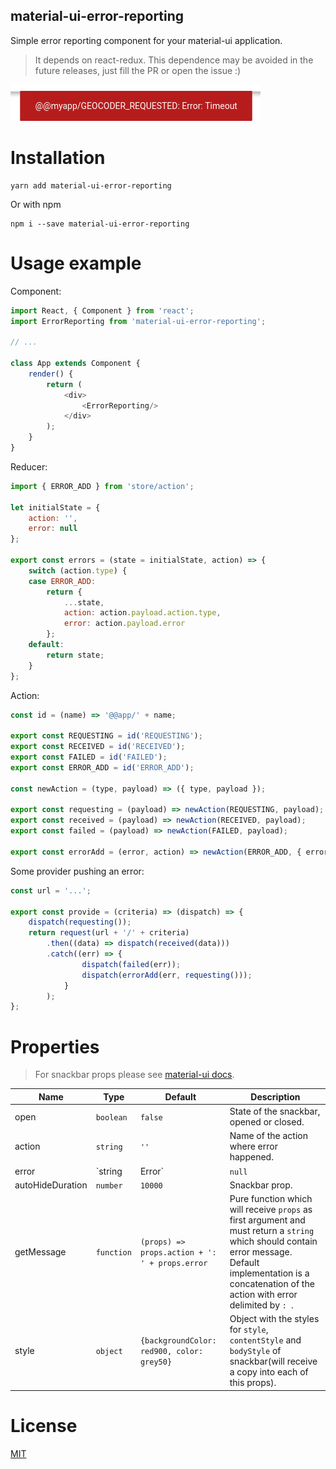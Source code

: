material-ui-error-reporting
----------------------

Simple error reporting component for your material-ui application.

> It depends on react-redux. This dependence may be avoided in the future releases, just fill the PR or open the issue :)

![Screenshot](screenshot.png)

# Installation

``` shell
yarn add material-ui-error-reporting
```

Or with npm

```shell
npm i --save material-ui-error-reporting
```

# Usage example

Component:

``` javascript
import React, { Component } from 'react';
import ErrorReporting from 'material-ui-error-reporting';

// ...

class App extends Component {
    render() {
        return (
            <div>
                <ErrorReporting/>
            </div>
        );
    }
}
```

Reducer:

``` javascript
import { ERROR_ADD } from 'store/action';

let initialState = {
    action: '',
    error: null
};

export const errors = (state = initialState, action) => {
    switch (action.type) {
    case ERROR_ADD:
        return {
            ...state,
            action: action.payload.action.type,
            error: action.payload.error
        };
    default:
        return state;
    }
};
```

Action:

``` javascript
const id = (name) => '@@app/' + name;

export const REQUESTING = id('REQUESTING');
export const RECEIVED = id('RECEIVED');
export const FAILED = id('FAILED');
export const ERROR_ADD = id('ERROR_ADD');

const newAction = (type, payload) => ({ type, payload });

export const requesting = (payload) => newAction(REQUESTING, payload);
export const received = (payload) => newAction(RECEIVED, payload);
export const failed = (payload) => newAction(FAILED, payload);

export const errorAdd = (error, action) => newAction(ERROR_ADD, { error, action });
```

Some provider pushing an error:

``` javascript
const url = '...';

export const provide = (criteria) => (dispatch) => {
    dispatch(requesting());
    return request(url + '/' + criteria)
        .then((data) => dispatch(received(data)))
        .catch((err) => {
                dispatch(failed(err));
                dispatch(errorAdd(err, requesting()));
            }
        );
};
```

# Properties

> For snackbar props please see [material-ui docs](http://www.material-ui.com/#/components/snackbar).

| Name | Type | Default | Description |
| ---- | ---- | ------- | ----------- |
| open | `boolean` | `false` | State of the snackbar, opened or closed. |
| action | `string` | `''` | Name of the action where error happened. |
| error | `string|Error` | `null` | Actual error, it should have `toString()` method. |
| autoHideDuration | `number` | `10000` | Snackbar prop. |
| getMessage | `function` | `(props) => props.action + ': ' + props.error` | Pure function which will receive `props` as first argument and must return a `string` which should contain error message. Default implementation is a concatenation of the action with error delimited by `: `. |
| style | `object` | `{backgroundColor: red900, color: grey50}` | Object with the styles for `style`, `contentStyle` and `bodyStyle` of snackbar(will receive a copy into each of this props). |

# License

[MIT](/LICENSE)
